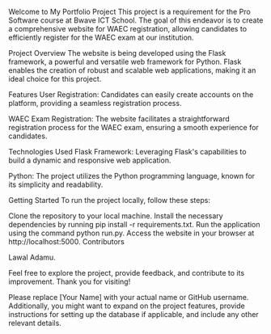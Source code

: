 Welcome to My Portfolio Project
This project is a requirement for the Pro Software course at Bwave ICT School. The goal of this endeavor is to create a comprehensive website for WAEC registration, allowing candidates to efficiently register for the WAEC exam at our institution.

Project Overview
The website is being developed using the Flask framework, a powerful and versatile web framework for Python. Flask enables the creation of robust and scalable web applications, making it an ideal choice for this project.

Features
User Registration: Candidates can easily create accounts on the platform, providing a seamless registration process.

WAEC Exam Registration: The website facilitates a straightforward registration process for the WAEC exam, ensuring a smooth experience for candidates.

Technologies Used
Flask Framework: Leveraging Flask's capabilities to build a dynamic and responsive web application.

Python: The project utilizes the Python programming language, known for its simplicity and readability.

Getting Started
To run the project locally, follow these steps:

Clone the repository to your local machine.
Install the necessary dependencies by running pip install -r requirements.txt.
Run the application using the command python run.py.
Access the website in your browser at http://localhost:5000.
Contributors

Lawal Adamu.

Feel free to explore the project, provide feedback, and contribute to its improvement. Thank you for visiting!

Please replace [Your Name] with your actual name or GitHub username. Additionally, you might want to expand on the project features, provide instructions for setting up the database if applicable, and include any other relevant details.





 
